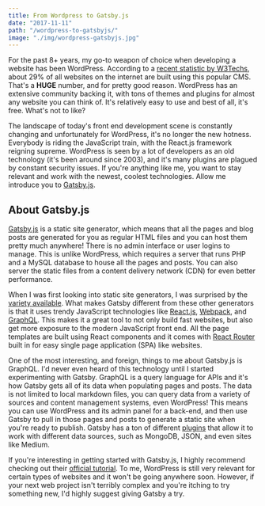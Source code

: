 ```yaml
---
title: From Wordpress to Gatsby.js
date: "2017-11-11"
path: "/wordpress-to-gatsbyjs/"
image: "./img/wordpress-gatsbyjs.jpg"
---
```


For the past 8+ years, my go-to weapon of choice when developing a website has been WordPress. According to a [recent statistic by W3Techs](https://w3techs.com/technologies/details/cm-wordpress/all/all), about 29% of all websites on the internet are built using this popular CMS. That's a **HUGE** number, and for pretty good reason. WordPress has an extensive community backing it, with tons of themes and plugins for almost any website you can think of. It's relatively easy to use and best of all, it's free. What's not to like?

The landscape of today's front end development scene is constantly changing and unfortunately for WordPress, it's no longer the new hotness. Everybody is riding the JavaScript train, with the React.js framework reigning supreme. WordPress is seen by a lot of developers as an old technology (it's been around since 2003), and it's many plugins are plagued by constant security issues. If you're anything like me, you want to stay relevant and work with the newest, coolest technologies. Allow me introduce you to [Gatsby.js](https://www.gatsbyjs.org/).

<h2 class="h3 mt-5 mb-3">About Gatsby.js</h2>

[Gatsby.js](https://www.gatsbyjs.org/) is a static site generator, which means that all the pages and blog posts are generated for you as regular HTML files and you can host them pretty much anywhere! There is no admin interface or user logins to manage. This is unlike WordPress, which requires a server that runs PHP and a MySQL database to house all the pages and posts. You can also server the static files from a content delivery network (CDN) for even better performance.

When I was first looking into static site generators, I was surprised by the [variety available](https://www.staticgen.com/). What makes Gatsby different from these other generators is that it uses trendy JavaScript technologies like [React.js](https://reactjs.org/), [Webpack](https://webpack.github.io/), and [GraphQL](http://graphql.org/). This makes it a great tool to not only build fast websites, but also get more exposure to the modern JavaScript front end. All the page templates are built using React components and it comes with [React Router](https://reacttraining.com/react-router/) built in for easy single page application (SPA) like websites.

One of the most interesting, and foreign, things to me about Gatsby.js is GraphQL. I'd never even heard of this technology until I started experimenting with Gatsby. GraphQL is a query language for APIs and it's how Gatsby gets all of its data when populating pages and posts. The data is not limited to local markdown files, you can query data from a variety of sources and content management systems, even WordPress! This means you can use WordPress and its admin panel for a back-end, and then use Gatsby to pull in those pages and posts to generate a static site when you're ready to publish. Gatsby has a ton of different [plugins](https://www.gatsbyjs.org/docs/plugins/) that allow it to work with different data sources, such as MongoDB, JSON, and even sites like Medium.

If you're interesting in getting started with Gatsby.js, I highly recommend checking out their [official tutorial](https://www.gatsbyjs.org/tutorial/). To me, WordPress is still very relevant for certain types of websites and it won't be going anywhere soon. However, if your next web project isn't terribly complex and you're itching to try something new, I'd highly suggest giving Gatsby a try.
